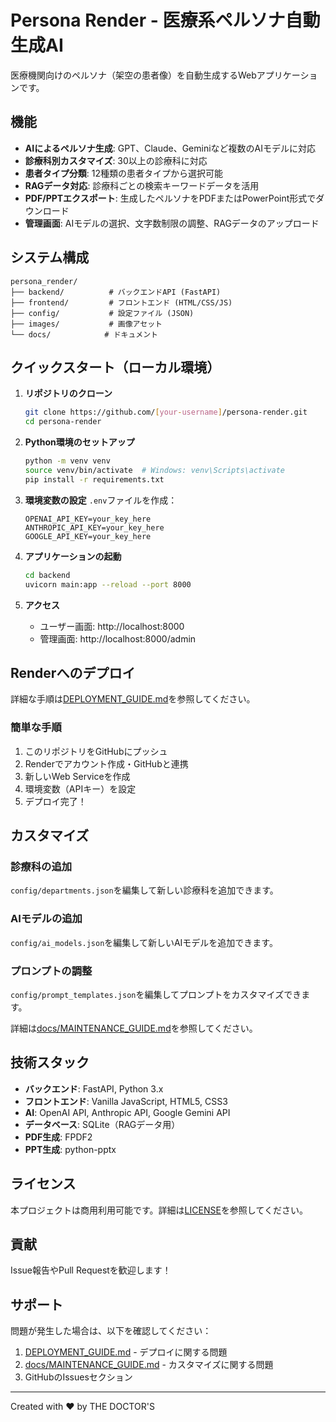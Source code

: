 # Persona Render - 医療系ペルソナ自動生成AI

医療機関向けのペルソナ（架空の患者像）を自動生成するWebアプリケーションです。

## 機能

- **AIによるペルソナ生成**: GPT、Claude、Geminiなど複数のAIモデルに対応
- **診療科別カスタマイズ**: 30以上の診療科に対応
- **患者タイプ分類**: 12種類の患者タイプから選択可能
- **RAGデータ対応**: 診療科ごとの検索キーワードデータを活用
- **PDF/PPTエクスポート**: 生成したペルソナをPDFまたはPowerPoint形式でダウンロード
- **管理画面**: AIモデルの選択、文字数制限の調整、RAGデータのアップロード

## システム構成

```
persona_render/
├── backend/          # バックエンドAPI (FastAPI)
├── frontend/         # フロントエンド (HTML/CSS/JS)
├── config/           # 設定ファイル (JSON)
├── images/           # 画像アセット
└── docs/            # ドキュメント
```

## クイックスタート（ローカル環境）

1. **リポジトリのクローン**
   ```bash
   git clone https://github.com/[your-username]/persona-render.git
   cd persona-render
   ```

2. **Python環境のセットアップ**
   ```bash
   python -m venv venv
   source venv/bin/activate  # Windows: venv\Scripts\activate
   pip install -r requirements.txt
   ```

3. **環境変数の設定**
   `.env`ファイルを作成：
   ```
   OPENAI_API_KEY=your_key_here
   ANTHROPIC_API_KEY=your_key_here
   GOOGLE_API_KEY=your_key_here
   ```

4. **アプリケーションの起動**
   ```bash
   cd backend
   uvicorn main:app --reload --port 8000
   ```

5. **アクセス**
   - ユーザー画面: http://localhost:8000
   - 管理画面: http://localhost:8000/admin

## Renderへのデプロイ

詳細な手順は[DEPLOYMENT_GUIDE.md](DEPLOYMENT_GUIDE.md)を参照してください。

### 簡単な手順

1. このリポジトリをGitHubにプッシュ
2. Renderでアカウント作成・GitHubと連携
3. 新しいWeb Serviceを作成
4. 環境変数（APIキー）を設定
5. デプロイ完了！

## カスタマイズ

### 診療科の追加
`config/departments.json`を編集して新しい診療科を追加できます。

### AIモデルの追加
`config/ai_models.json`を編集して新しいAIモデルを追加できます。

### プロンプトの調整
`config/prompt_templates.json`を編集してプロンプトをカスタマイズできます。

詳細は[docs/MAINTENANCE_GUIDE.md](docs/MAINTENANCE_GUIDE.md)を参照してください。

## 技術スタック

- **バックエンド**: FastAPI, Python 3.x
- **フロントエンド**: Vanilla JavaScript, HTML5, CSS3
- **AI**: OpenAI API, Anthropic API, Google Gemini API
- **データベース**: SQLite（RAGデータ用）
- **PDF生成**: FPDF2
- **PPT生成**: python-pptx

## ライセンス

本プロジェクトは商用利用可能です。詳細は[LICENSE](LICENSE)を参照してください。

## 貢献

Issue報告やPull Requestを歓迎します！

## サポート

問題が発生した場合は、以下を確認してください：

1. [DEPLOYMENT_GUIDE.md](DEPLOYMENT_GUIDE.md) - デプロイに関する問題
2. [docs/MAINTENANCE_GUIDE.md](docs/MAINTENANCE_GUIDE.md) - カスタマイズに関する問題
3. GitHubのIssuesセクション

---

Created with ❤️ by THE DOCTOR'S